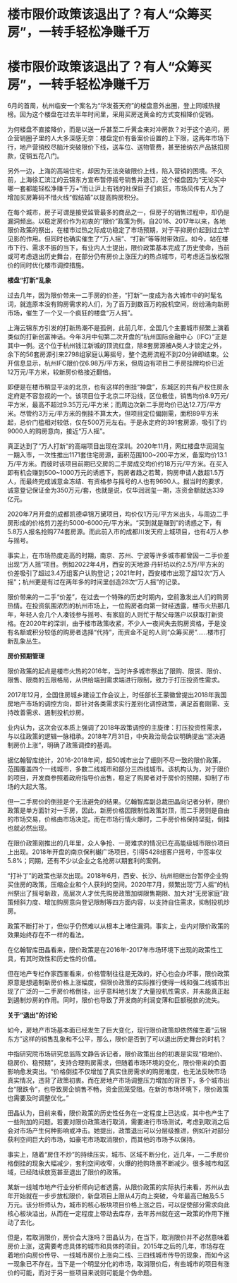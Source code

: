 # 楼市限价政策该退出了？有人“众筹买房”，一转手轻松净赚千万

# 楼市限价政策该退出了？有人“众筹买房”，一转手轻松净赚千万

6月的首周，杭州临安一个案名为“华发荟天府”的楼盘意外出圈，登上同城热搜榜。因为这个楼盘在过去半年时间里，采用买房送黄金的方式变相降价促销。

为何楼盘不直接降价，而是以送一斤甚至二斤黄金来对冲房款？对于这个追问，房企营销圈子里的人大多深感无奈：楼盘定价有备案价设置的上下限，这两年市场下行，地产营销绞尽脑汁突破限价下线，送车位、送物管费，甚至接纳农产品抵扣房款，促销五花八门。

另外一边，上海的高端住宅，却因为无法突破限价上线，陷入营销的困境。不久前，上海徐汇滨江的云锦东方宣布暂停摇号销售并退订，这个楼盘因为“无论买中哪一套都能轻松净赚千万+”而让沪上有钱的社保巨子们疯狂，市场风传有人为了增加买房筹码不惜火线“假结婚”以提高购房积分。

在每个城市，房子可谓是接受监管最多的商品之一，但房子的销售过程中，却仍是漏洞频出。以稳定房价作为初衷的“限价”政策为例，自2016、2017年以来，各地限价政策的祭出，在楼市过热之际成功稳定了市场预期，对于平抑房价起到过立竿见影的作用。但同时也确实催生了“万人摇”、“打新”等等附带效应。如今，站在楼市下行、需求不振的当下，有业内人士提出，限价政策基本完成了历史使命，当前或可考虑退出历史舞台，在部分仍有房价上涨压力的热点城市，可考虑适当放松限价的同时优化楼市调控措施。

**楼盘“打新”乱象**

过去几年，因为限价带来一二手房的价差，“打新”一度成为各大城市中的时髦名词，就连原本没有购房需求的人们，为了百万到数百万的投机空间，纷纷涌向新房市场，催生了一个又一个疯狂的楼盘“万人摇”。

上海云锦东方引发的打新热潮不是孤例，此前几年，全国几个主要城市频繁上演着类似的打新创富神话。今年3月中旬第二次开盘的“杭州国际金融中心（IFC）”正是其中一例。这个位于杭州钱江新城的顶流红盘，除8套房源被A类人才锁定之外，余下的56套房源引来2798组家庭认筹摇号，整个选房流程不到20分钟即结束。公开信息显示，杭州IFC限价仅6.98万/平方米，但周边有项目二手房挂牌均价已近12万元/平方米，较新房价格接近翻倍。

即便是在楼市稍显平淡的北京，也有这样的倒挂“神盘”，东城区的共有产权住房永定府是不容忽视的一个。该项目位于北京二环沿线，区位极佳，销售均价8.9万元/平方米，最高不超过9.35万元/平方米；而周边次新二手房均价已达12.7万/平方米。尽管约3万元/平方米的倒挂不算太大，但项目定位偏刚需，面积89平方米起，总价门槛相对较低，仅在500万元左右。于是永定府的391套房源，吸引了约9000人的购房意向，接近“万人摇”。

真正达到了“万人打新”的高端项目出现在深圳。2020年11月，网红楼盘华润润玺一期入市，一次性推出1171套住宅房源，面积范围100~200平方米，备案均价13.1万/平方米。而彼时该项目前期已交房的二手房成交均价约18万元/平方米。在买入即有机会赚到500~1000万元的诱惑下，购房者趋之若鹜，购房申请人数超1.5万人，而最终完成诚意金冻结、有资格参与摇号的人也有9690人。据当时的要求，诚意登记保证金为350万元/套，也就是说，仅华润润玺一期，冻资金额就达339亿元。

2020年7月开盘的成都凯德卓锦万黛项目，均价仅1万元/平方米出头，与周边二手房形成的价格剪刀差约5000-6000元/平方米。“买到就是赚到”的诱惑之下，有5.8万人报名抢购774套房源。而此前入市的成都川发天府上城项目，也有4万人参与摇号。

事实上，在市场热度走高的时期，南京、苏州、宁波等许多城市都曾因一二手价差出现“万人摇”项目。例如2022年4月，西安的天地源·丹轩坊以约2.5万/平方米的价差吸引了超过3.4万组客户认购登记；2021年时，西安楼市出现了超12次“万人摇”；杭州更是有过在两年多的时间里创造28次“万人摇”的记录。

限价带来的一二手“价差”，在过去一个特殊的历史时期内，空前激发出人们的购房热情。在投资氛围浓烈的杭州市场上，一位购房者向第一财经透露，楼市火热那几年，年轻人会几个人凑钱参与摇号、有家庭的人则忙于帮父母落户以获取打新资格。在2020年的深圳，由于楼市政策收紧，不少人一夜间失去购房资格，于是没有名额或积分较低的购房者选择“代持”，而资金不足的人则“众筹买房”……楼市打新乱象丛生。

**房价预期管理**

限价政策的起点是楼市火热的2016年，当时许多城市祭出了限购、限贷、限价、限售、限商的五限格局，从供给端到需求端进行限制，致力于打压投资性需求。

2017年12月，全国住房城乡建设工作会议上，时任部长王蒙徽曾提出2018年我国房地产市场的调控方向，即针对各类需求实行差别化调控政策，满足首套刚需、支持改善需求、遏制投机炒房。

业内认为，这次会议本质上强调了2018年政策调控的主旋律：打压投资性需求，与以往政策的逻辑一脉相承。2018年7月31日，中央政治局会议明确提出“坚决遏制房价上涨”，明确了政策调控的基调。

据亿翰智库统计，2016-2018年间，超50城市出台了细则不尽一致的限价政策，范围覆盖四个一线城市，多数二线城市和部分三四线城市。该机构认为，对于限价的项目，开发商参照着政府指导价出售，稳定了购房者对于房价的预期，抑制了市场的大起大落。

但一二手房价的倒挂是个无法避免的结果。亿翰智库副总裁田晶向记者分析，限价政策是单方面针对一手房，因此，新房价格因限制性政策封顶，而二手房则是自由的市场交易，价格由市场决定。而在市场行情火爆时，二手房价格保持坚挺，倒挂也就必然出现。

在限价政策刚推出的几年里，众人争抢、一房难求的情况已在高能级城市限价项目上出现。2018年开盘的南京保利樾广场项目，引得5428组客户摇号，中签率仅5.8%；同期，还有不少以企业之名抢房以期套利的案例。

“打补丁”的政策也渐次出现。2018年6月，西安、长沙、杭州相继出台暂停企业购买住房的政策，压缩企业和个人获利的空间。2020年7月，频繁出现“万人摇”的杭州祭出了摇号新政，高层次人才优先购房政策加绑限售期限、加大对“无房家庭”政策倾斜力度、增加购房意向登记限制等四方面内容，以支持自住需求，抑制投机炒房。

政策不断打补丁，但似乎仍然难以从根本上堵住漏洞。事实上，业内对限价政策的效果始终存在不一样的看法。

在亿翰智库田晶看来，限价政策是在2016年-2017年市场环境下出现的政策性工具，有其时效性和历史性的价值。

但在地产专栏作家西峯看来，价格管制往往是无效的，好心也会办坏事，限价政策原意是想遏制新房价格上涨幅度，但限价政策的实际推行使得一线和强二线城市出现了广泛的一二手房价格倒挂，出乎意料地引发了大量投机性需求，并未能真正起到遏制炒房的作用。同时，限价也导致了开发商的利润变薄和巨额税款的流失。

**关于“退出”的讨论**

如今，房地产市场基本面已经发生了巨大变化，现行限价政策却依然催生着“云锦东方”这样的销售乱象和不公平，那么，限价是否到了可以退出历史舞台的时机？

中指研究院市场研究总监陈文静告诉记者，限价政策出台的初衷是实现“稳地价、稳房价、稳预期”，支持合理购房需求，但随着市场环境的变化，限价带来的负面影响愈发突出。“价格倒挂不仅增加了真实住房需求的购房难度，也无法反映市场真实情况，违背了政策初衷。而在房地产市场调整压力增加的背景下，多个城市出台“限跌令”，也导致房企销售不畅，资金回笼受阻。在新的市场环境下，限价政策也需要及时调整优化。”

田晶认为，目前来看，限价政策的历史性任务在一定程度上已达成，其中也产生了一些附加的问题。若要对限价政策进行取消，需要进行市场测试，考虑到取消之后会对市场产生何种影响或冲击。她提出，政策退出可以分层级推进，例如针对部分获利空间巨大的市场，如豪宅市场取消限价，而其他的市场予以保持。

事实上，随着“房住不炒”的持续压实，城市、区域不断分化，近几年，一二手房价格倒挂的现象大幅减少，套利空间收窄，火爆的抢购场景不断减少。很多城市和区域，已经陆续放宽甚至退出了限价的政策。

某新一线城市地产行业分析师向记者透露，从限价政策的实际执行来看，苏州从去年开始就在一步步放松限价，新盘项目上限从4万向上突破，今年最高已触及5.5万元。该分析师认为，城市的核心板块项目价格上涨之后，可以促使部分需求向此核心板块溢出，从而在一定程度上带动去库存，去年苏州就在这一政策的作用下推动了去化。

但是，若取消限价，房价会大涨吗？田晶认为，在当下，取消限价并不必然意味着房价上涨，这需要考虑具体的城市和具体的项目。2015年之后的几年，市场存在着地价向房价传导、一线城市房价上涨向二线、三四线城市传导的现象，而如今这一现象已不存在。当下是一个明显分化的市场，取消限价后，有些城市的项目有涨价的可能，而对于另一些项目来说则可能是个伪命题。

